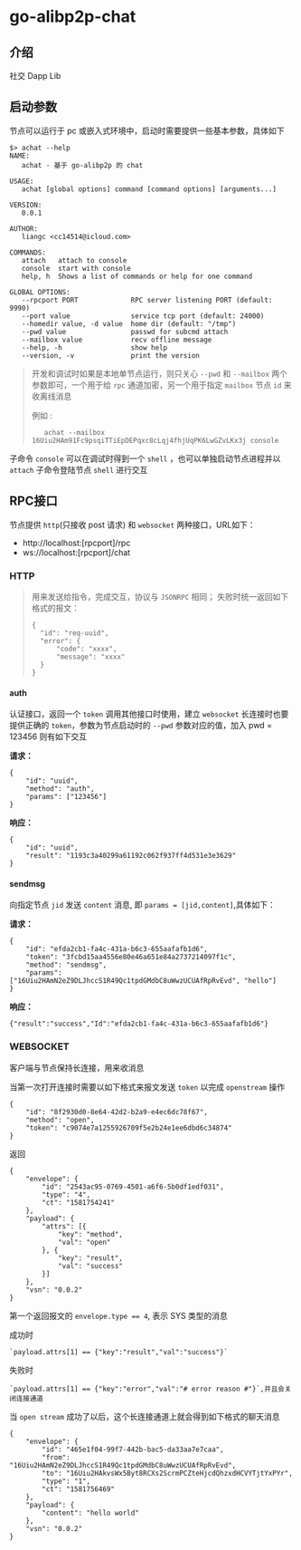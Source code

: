 # go-alibp2p-chat

## 介绍

社交 Dapp Lib

## 启动参数

节点可以运行于 pc 或嵌入式环境中，启动时需要提供一些基本参数，具体如下

```
$> achat --help
NAME:
   achat - 基于 go-alibp2p 的 chat

USAGE:
   achat [global options] command [command options] [arguments...]

VERSION:
   0.0.1

AUTHOR:
   liangc <cc14514@icloud.com>

COMMANDS:
   attach   attach to console
   console  start with console
   help, h  Shows a list of commands or help for one command

GLOBAL OPTIONS:
   --rpcport PORT             RPC server listening PORT (default: 9990)
   --port value               service tcp port (default: 24000)
   --homedir value, -d value  home dir (default: "/tmp")
   --pwd value                passwd for subcmd attach
   --mailbox value            recv offline message
   --help, -h                 show help
   --version, -v              print the version
```

> 开发和调试时如果是本地单节点运行，则只关心 `--pwd` 和 `--mailbox` 两个参数即可，一个用于给 `rpc` 通道加密，另一个用于指定 `mailbox` 节点 `id` 来收离线消息
>
>    例如 : 
>
>        achat --mailbox 16Uiu2HAm91Fc9psqiTTiEpDEPqxc8cLqj4fhjUqPK6LwGZvLKx3j console

子命令 `console` 可以在调试时得到一个 `shell` ，也可以单独启动节点进程并以 `attach` 子命令登陆节点 `shell` 进行交互


## RPC接口

节点提供 `http`(只接收 post 请求) 和 `websocket` 两种接口，URL如下：

* http://localhost:[rpcport]/rpc 
* ws://localhost:[rpcport]/chat

### HTTP

>用来发送给指令，完成交互，协议与 `JSONRPC` 相同；
>失败时统一返回如下格式的报文：
>```
>{
>	"id": "req-uuid",
>	"error": {
>		"code": "xxxx",
>		"message": "xxxx"
>	}
>}
>```

#### auth

认证接口，返回一个 `token` 调用其他接口时使用，建立 `websocket` 长连接时也要提供正确的 `token`，参数为节点启动时的 `--pwd` 参数对应的值，加入 pwd = 123456 则有如下交互

__请求：__

```
{
	"id": "uuid",
	"method": "auth",
	"params": ["123456"]
}
```

__响应：__

```
{
	"id": "uuid",
	"result": "1193c3a40299a61192c062f937ff4d531e3e3629"
}
```

#### sendmsg

向指定节点 `jid` 发送 `content` 消息, 即 `params = [jid,content]`,具体如下：

__请求：__

```
{
	"id": "efda2cb1-fa4c-431a-b6c3-655aafafb1d6",
	"token": "3fcbd15aa4556e80e46a651e84a2737214097f1c",
	"method": "sendmsg",
	"params": ["16Uiu2HAmN2eZ9DLJhccS1R49Qc1tpdGMdbC8uWwzUCUAfRpRvEvd", "hello"]
}
```

__响应：__

```
{"result":"success","Id":"efda2cb1-fa4c-431a-b6c3-655aafafb1d6"}
```

### WEBSOCKET

客户端与节点保持长连接，用来收消息

当第一次打开连接时需要以如下格式来报文发送 `token` 以完成 `openstream` 操作

```
{
	"id": "8f2930d0-8e64-42d2-b2a9-e4ec6dc78f67",
	"method": "open",
	"token": "c9074e7a1255926709f5e2b24e1ee6dbd6c34874"
}
```

返回

```
{
	"envelope": {
		"id": "2543ac95-0769-4501-a6f6-5b0df1edf031",
		"type": "4",
		"ct": "1581754241"
	},
	"payload": {
		"attrs": [{
			"key": "method",
			"val": "open"
		}, {
			"key": "result",
			"val": "success"
		}]
	},
	"vsn": "0.0.2"
}
```

第一个返回报文的 `envelope.type == 4`, 表示 SYS 类型的消息 


成功时 

    `payload.attrs[1] == {"key":"result","val":"success"}`

失败时

    `payload.attrs[1] == {"key":"error","val":"# error reason #"}`,并且会关闭连接通道
    

当 `open stream` 成功了以后，这个长连接通道上就会得到如下格式的聊天消息

```
{
	"envelope": {
		"id": "465e1f04-99f7-442b-bac5-da33aa7e7caa",
		"from": "16Uiu2HAmN2eZ9DLJhccS1R49Qc1tpdGMdbC8uWwzUCUAfRpRvEvd",
		"to": "16Uiu2HAkvsWx5Byt8RCXs2ScrmPCZteHjcdQhzxdHCVYTjtYxPYr",
		"type": "1",
		"ct": "1581756469"
	},
	"payload": {
		"content": "hello world"
	},
	"vsn": "0.0.2"
}
```